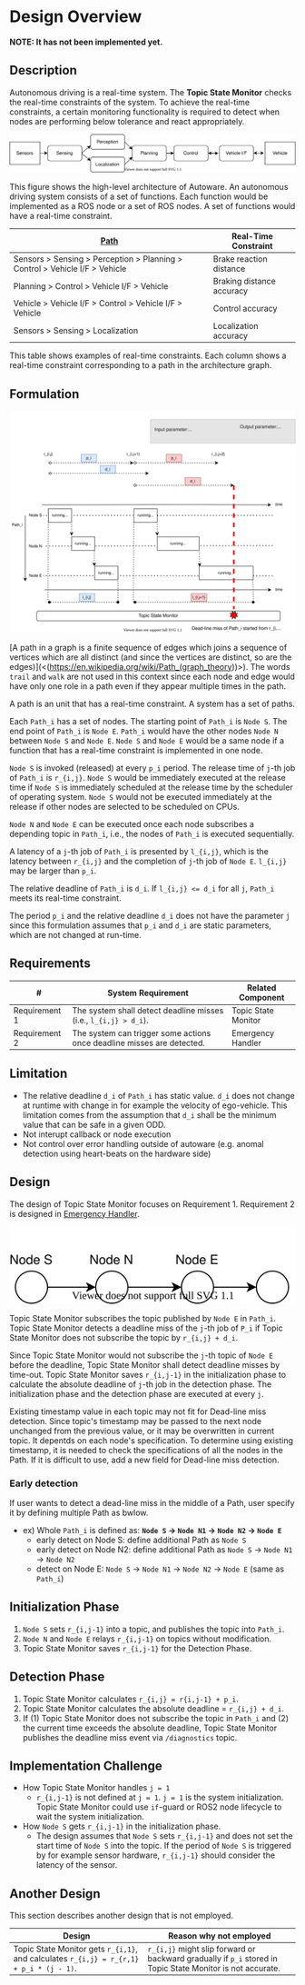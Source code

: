 # Design Overview

**NOTE: It has not been implemented yet.**

## Description

Autonomous driving is a real-time system. The **Topic State Monitor** checks the real-time constraints of the system. To achieve the real-time constraints, a certain monitoring functionality is required to detect when nodes are performing below tolerance and react appropriately.

![Introduction of Real-Time](image/introduction-realtime.drawio.svg)

This figure shows the high-level architecture of Autoware.
An autonomous driving system consists of a set of functions.
Each function would be implemented as a ROS node or a set of ROS nodes.
A set of functions would have a real-time constraint.

| [Path](<https://en.wikipedia.org/wiki/Path_(graph_theory)>)                 | Real-Time Constraint      |
| --------------------------------------------------------------------------- | ------------------------- |
| Sensors > Sensing > Perception > Planning > Control > Vehicle I/F > Vehicle | Brake reaction distance   |
| Planning > Control > Vehicle I/F > Vehicle                                  | Braking distance accuracy |
| Vehicle > Vehicle I/F > Control > Vehicle I/F > Vehicle                     | Control accuracy          |
| Sensors > Sensing > Localization                                            | Localization accuracy     |

This table shows examples of real-time constraints.
Each column shows a real-time constraint corresponding to a path in the architecture graph.

## Formulation

![Formulation of Real-Time](image/formulation-realtime.drawio.svg)

[A path in a graph is a finite sequence of edges which joins a sequence of vertices which are all distinct (and since the vertices are distinct, so are the edges)](<(<https://en.wikipedia.org/wiki/Path_(graph_theory>))>).
The words `trail` and `walk` are not used in this context since each node and edge would have only one role in a path
even if they appear multiple times in the path.

A path is an unit that has a real-time constraint.
A system has a set of paths.

Each `Path_i` has a set of nodes. The starting point of `Path_i` is `Node S`. The end point of `Path_i` is `Node E`.
`Path_i` would have the other nodes `Node N` between `Node S` and `Node E`.
`Node S` and `Node E` would be a same node if a function that has a real-time
constraint is implemented in one node.

`Node S` is invoked (released) at every `p_i` period.
The release time of `j`-th job of `Path_i` is `r_{i,j}`. `Node S` would be immediately executed at the release time if `Node S` is immediately scheduled at the release time by the scheduler of operating system.
`Node S` would not be executed immediately at the release if other nodes are selected to be scheduled on CPUs.

`Node N` and `Node E` can be executed once each node subscribes a depending topic in `Path_i`, i.e., the nodes of `Path_i` is executed sequentially.

A latency of a `j`-th job of `Path_i` is presented by `l_{i,j}`, which is the latency between `r_{i,j}` and the completion of `j`-th job of `Node E`.
`l_{i,j}` may be larger than `p_i`.

The relative deadline of `Path_i` is `d_i`.
If `l_{i,j} <= d_i` for all `j`, `Path_i` meets its real-time constraint.

The period `p_i` and the relative deadline `d_i` does not have the parameter `j`
since this formulation assumes that `p_i` and `d_i` are static parameters,
which are not changed at run-time.

## Requirements

| #             | System Requirement                                                     | Related Component   |
| ------------- | ---------------------------------------------------------------------- | ------------------- |
| Requirement 1 | The system shall detect deadline misses (i.e., `l_{i,j} > d_i`).       | Topic State Monitor |
| Requirement 2 | The system can trigger some actions once deadline misses are detected. | Emergency Handler   |

## Limitation

- The relative deadline `d_i` of `Path_i` has static value. `d_i` does not change at runtime with change in for example the velocity of ego-vehicle. This limitation comes from the assumption that `d_i` shall be the minimum value that can be safe in a given ODD.
- Not interupt callback or node execution
- Not control over error handling outside of autoware (e.g. anomal detection using heart-beats on the hardware side)

## Design

The design of Topic State Monitor focuses on Requirement 1. Requirement 2 is designed in [Emergency Handler](../emergency_handler).

![Introduction of Real-Time](image/design-realtime.drawio.svg)

Topic State Monitor subscribes the topic published by `Node E` in `Path_i`.
Topic State Monitor detects a deadline miss of the `j`-th job of `P_i`
if Topic State Monitor does not subscribe the topic by `r_{i,j} + d_i`.

Since Topic State Monitor would not subscribe the `j`-th topic of `Node E`
before the deadline, Topic State Monitor shall detect deadline misses by
time-out.
Topic State Monitor saves `r_{i,j-1}` in the initialization phase to calculate
the absolute deadline of `j`-th job in the detection phase.
The initialization phase and the detection phase are executed at every `j`.

Existing timestamp value in each topic may not fit for Dead-line miss detection.
Since topic's timestamp may be passed to the next node unchanged from the previous value, or it may be overwritten in current topic. It depentds on each node's specification.
To determine using existing timestamp, it is needed to check the specifications of all the nodes in the Path.
If it is difficult to use, add a new field for Dead-line miss detection.

### Early detection

If user wants to detect a dead-line miss in the middle of a Path, user specify it by defining multiple Path as bwlow.

- ex) Whole `Path_i` is defined as: **`Node S` -> `Node N1` -> `Node N2` -> `Node E`**
  - early detect on Node S: define additional Path as `Node S`
  - early detect on Node N2: define additional Path as `Node S` -> `Node N1` -> `Node N2`
  - detect on Node E: `Node S` -> `Node N1` -> `Node N2` -> `Node E` (same as `Path_i`)

## Initialization Phase

1. `Node S` sets `r_{i,j-1}` into a topic, and publishes the topic into `Path_i`.
1. `Node N` and `Node E` relays `r_{i,j-1}` on topics without modification.
1. Topic State Monitor saves `r_{i,j-1}` for the Detection Phase.

## Detection Phase

1. Topic State Monitor calculates `r_{i,j} = r{i,j-1} + p_i`.
1. Topic State Monitor calculates the absolute deadline = `r_{i,j} + d_i`.
1. If (1) Topic State Monitor does not subscribe the topic in `Path_i` and
   (2) the current time exceeds the absolute deadline, Topic State Monitor publishes the deadline miss event via `/diagnostics` topic.

## Implementation Challenge

- How Topic State Monitor handles `j = 1`
  - `r_{i,j-1}` is not defined at `j = 1`. `j = 1` is the system initialization. Topic State Monitor could use `if`-guard or ROS2 node lifecycle to wait the system initialization.
- How `Node S` gets `r_{i,j-1}` in the initialization phase.
  - The design assumes that `Node S` sets `r_{i,j-1}` and does not set the start time of `Node S` into the topic. If the period of `Node S` is triggered by for example sensor hardware, `r_{i,j-1}` should consider the latency of the sensor.

## Another Design

This section describes another design that is not employed.

| Design                                                                                  | Reason why not employed                                                                                    |
| --------------------------------------------------------------------------------------- | ---------------------------------------------------------------------------------------------------------- |
| Topic State Monitor gets `r_{i,1}`, and calculates `r_{i,j} = r_{r,1} + p_i * (j - 1)`. | `r_{i,j}` might slip forward or backward gradually if `p_i` stored in Topic State Monitor is not accurate. |
